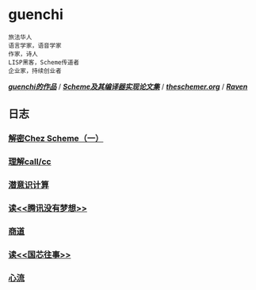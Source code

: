# guenchi

```
旅法华人
语言学家，语音学家
作家，诗人
LISP黑客，Scheme传道者
企业家，持续创业者
```

***[guenchi的作品](0x0000.md)***   /   ***[Scheme及其编译器实现论文集](https://guenchi.github.io/Scheme/)***   /   ***[theschemer.org](http://theschemer.org)***   /   ***[Raven](http://ravensc.com)***

## 日志

### [解密Chez Scheme（一）](0x7c06.md)

### [理解call/cc](0x7c05.md)

### [潜意识计算](0x7c04.md)

### [读<<腾讯没有梦想>>](0x7c03.md)

### [商道](0x7c02.md)

### [读<<国芯往事>>](0x7c01.md)

### [心流](0x7c00.md)
